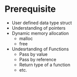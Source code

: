 # Prerequisite
* User defined data type struct
* Understanding of pointers
* Dynamic memory allocation
  * malloc
  * free
* Undesrtanding of Functions
   * Pass by value
   * Pass by reference
   * Return type of a function
   * etc.

